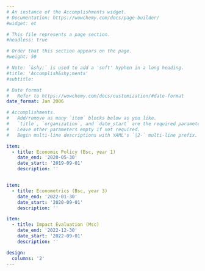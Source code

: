 ```yaml
---
# An instance of the Accomplishments widget.
# Documentation: https://wowchemy.com/docs/page-builder/
#widget: et

# This file represents a page section.
#headless: true

# Order that this section appears on the page.
#weight: 50

# Note: `&shy;` is used to add a 'soft' hyphen in a long heading.
#title: 'Accomplish&shy;ments'
#subtitle:

# Date format
#   Refer to https://wowchemy.com/docs/customization/#date-format
date_format: Jan 2006

# Accomplishments.
#   Add/remove as many `item` blocks below as you like.
#   `title`, `organization`, and `date_start` are the required parameters.
#   Leave other parameters empty if not required.
#   Begin multi-line descriptions with YAML's `|2-` multi-line prefix.

item:
  - title: Economic Policy (Bsc, year 1)
    date_end: '2020-05-30'
    date_start: '2019-09-01'
    description: ''


item:
  - title: Econometrics (Bsc, year 3)
    date_end: '2022-01-30'
    date_start: '2020-09-01'
    description: ''

item:
  - title: Impact Evaluation (Msc)
    date_end: '2022-12-30'
    date_start: '2022-09-01'
    description: ''

design:
  columns: '2'
---
```

